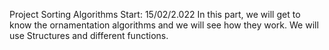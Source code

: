 Project Sorting Algorithms
Start: 15/02/2.022
In this part, we will get to know the ornamentation algorithms and we will see how they work.
We will use Structures and different functions.